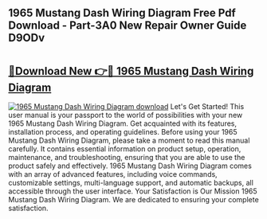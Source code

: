 ## 1965 Mustang Dash Wiring Diagram Free Pdf Download - Part-3A0 New Repair Owner Guide D9ODv

# <h2><a href="http://dfrflqw.blite.top/?on=1965+Mustang+Dash+Wiring+Diagram">🔗Download New 👉🔴 1965 Mustang Dash Wiring Diagram</a></h2>

[![1965 Mustang Dash Wiring Diagram download](https://i.imgur.com/lujVjoI.png)](http://dfrflqw.blite.top/?on=1965+Mustang+Dash+Wiring+Diagram)
Let's Get Started! This user manual is your passport to the world of possibilities with your new 1965 Mustang Dash Wiring Diagram. Get acquainted with its features, installation process, and operating guidelines. Before using your 1965 Mustang Dash Wiring Diagram, please take a moment to read this manual carefully. It contains essential information on product setup, operation, maintenance, and troubleshooting, ensuring that you are able to use the product safely and effectively. 1965 Mustang Dash Wiring Diagram comes with an array of advanced features, including voice commands, customizable settings, multi-language support, and automatic backups, all accessible through the user interface. Your Satisfaction is Our Mission 1965 Mustang Dash Wiring Diagram. We are dedicated to ensuring your complete satisfaction.
